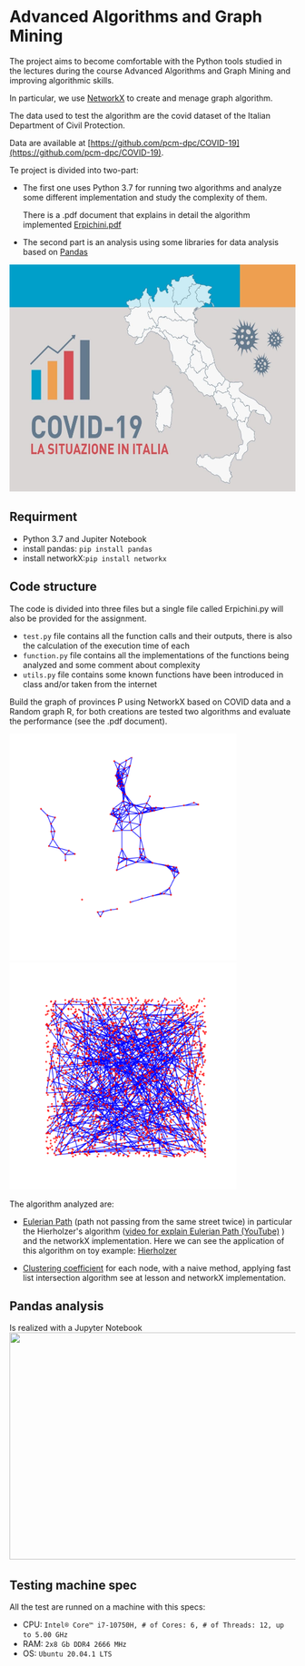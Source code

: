 # Advanced Algorithms and Graph Mining

The project aims to become comfortable with the Python tools studied in the lectures during the course Advanced Algorithms and Graph Mining and improving algorithmic skills.

In particular, we use [NetworkX](https://networkx.github.io/) to create and menage graph algorithm.

The data used to test the algorithm are the covid dataset of the Italian Department of Civil Protection. 

Data are available at [https://github.com/pcm-dpc/COVID-19](https://github.com/pcm-dpc/COVID-19).

Te project is divided into two-part:
+ The first one uses Python 3.7 for running two algorithms and analyze some different implementation and study the complexity of them.

  There is a .pdf document that explains in detail the algorithm implemented [Erpichini.pdf](https://github.com/iacopoerpichini/AAGM/tree/main/Erpichini.pdf)
  
+ The second part is an analysis using some libraries for data analysis based on [Pandas](https://pandas.pydata.org/docs/)


<img src="https://github.com/iacopoerpichini/AAGM/blob/master/img/italia.jpg" height="400" width="600">

## Requirment

+ Python 3.7 and Jupiter Notebook
+ install pandas: `pip install pandas`
+ install networkX:`pip install networkx`

## Code structure

The code is divided into three files but a single file called Erpichini.py will also be provided for the assignment.
+ `test.py` file contains all the function calls and their outputs, there is also the calculation of the execution time of each
+ `function.py` file contains all the implementations of the functions being analyzed and some comment about complexity
+ `utils.py` file contains some known functions have been introduced in class and/or taken from the internet

Build the graph of provinces P using NetworkX based on COVID data and a Random graph R, for both creations are tested two algorithms and evaluate the performance (see the .pdf document). 

<img src="https://github.com/iacopoerpichini/AAGM/blob/master/img/graph_P.png" height="400" width="400"> <img src="https://github.com/iacopoerpichini/AAGM/blob/master/img/graph_R.png" height="400" width="400">

The algorithm analyzed are:
+ [Eulerian Path](https://en.wikipedia.org/wiki/Eulerian_path) (path not passing from the same street twice) in particular the Hierholzer's algorithm ([video for explain Eulerian Path (YouTube)](https://www.youtube.com/watch?v=8MpoO2zA2l4) ) and the networkX implementation.
  Here we can see the application of this algorithm on toy example: [Hierholzer](https://www-m9.ma.tum.de/graph-algorithms/hierholzer/index_en.html#:~:text=The%20basic%20idea%20of%20Hierholzer's,first%20circle%20in%20the%20graph)
  
+ [Clustering coefficient](https://it.wikipedia.org/wiki/Coefficiente_di_clustering) for each node, with a naive method, applying fast list intersection algorithm see at lesson and networkX implementation.

## Pandas analysis
Is realized with a Jupyter Notebook
<img src="https://github.com/iacopoerpichini/AAGM/blob/master/img/heatmap.ong" height="400" width="600">

## Testing machine spec
All the test are runned on a machine with this specs:
+ CPU: `Intel® Core™ i7-10750H, # of Cores: 6, # of Threads: 12, up to 5.00 GHz`
+ RAM: `2x8 Gb DDR4 2666 MHz`
+ OS: `Ubuntu 20.04.1 LTS`

